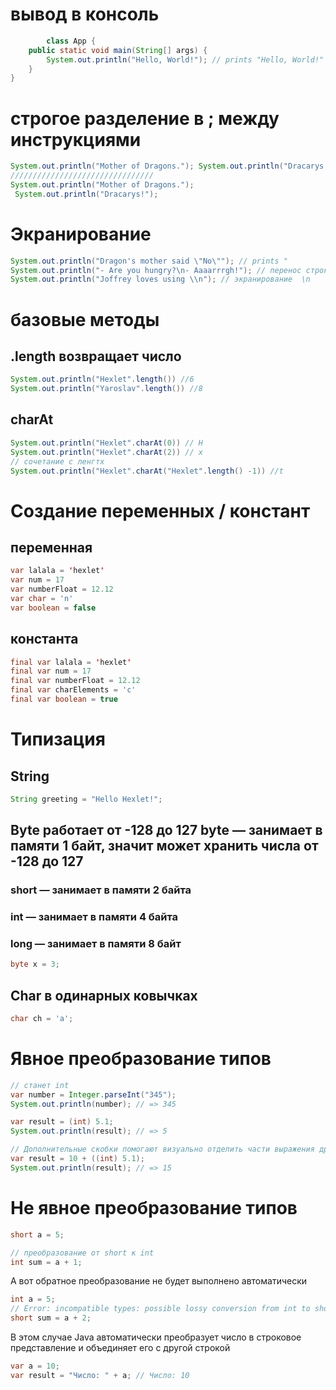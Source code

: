 # вывод в консоль 
```java
        class App {
    public static void main(String[] args) {
        System.out.println("Hello, World!"); // prints "Hello, World!"
    }
}
```
# строгое разделение в ;  между инструкциями 
```java
System.out.println("Mother of Dragons."); System.out.println("Dracarys!");
////////////////////////////////
System.out.println("Mother of Dragons.");
 System.out.println("Dracarys!");

```

# Экранирование 
```java
System.out.println("Dragon's mother said \"No\""); // prints "
System.out.println("- Are you hungry?\n- Aaaarrrgh!"); // перенос строки
System.out.println("Joffrey loves using \\n"); // экранирование  \n
```

# базовые методы 

## .length возвращает число

```java
System.out.println("Hexlet".length()) //6
System.out.println("Yaroslav".length()) //8
```
## charAt

```java
System.out.println("Hexlet".charAt(0)) // H
System.out.println("Hexlet".charAt(2)) // x
// сочетание с ленгтх
System.out.println("Hexlet".charAt("Hexlet".length() -1)) //t
```

# Создание переменных / констант 

## переменная 
```java
var lalala = 'hexlet'
var num = 17
var numberFloat = 12.12
var char = 'n'
var boolean = false
```

## константа

```java
final var lalala = 'hexlet'
final var num = 17
final var numberFloat = 12.12
final var charElements = 'c'
final var boolean = true
```

# Типизация 

## String

```java
String greeting = "Hello Hexlet!";
```

## Byte работает от -128 до 127 byte — занимает в памяти 1 байт, значит может хранить числа от -128 до 127

### short — занимает в памяти 2 байта

### int — занимает в памяти 4 байта

### long — занимает в памяти 8 байт


```java
byte x = 3;
```

## Char в одинарных ковычках

```java
char ch = 'a';
```

# Явное преобразование типов

```java
// станет int
var number = Integer.parseInt("345");
System.out.println(number); // => 345

var result = (int) 5.1;
System.out.println(result); // => 5

// Дополнительные скобки помогают визуально отделить части выражения друг от друга
var result = 10 + ((int) 5.1);
System.out.println(result); // => 15
```

# Не явное преобразование типов 

```java
short a = 5;

// преобразование от short к int
int sum = a + 1;
```
А вот обратное преобразование не будет выполнено автоматически

```java
int a = 5;
// Error: incompatible types: possible lossy conversion from int to short
short sum = a + 2;
```

В этом случае Java автоматически преобразует число в строковое представление и объединяет его с другой строкой

```java
var a = 10;
var result = "Число: " + a; // Число: 10
```